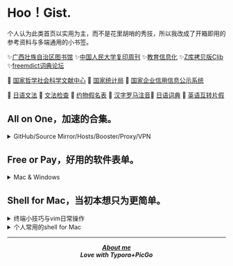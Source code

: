 # Hoo！Gist.

个人认为此类首页以实用为主，而不是花里胡哨的秀技，所以我改成了开箱即用的参考资料与多端通用的小书签。

✨<a href="http://www.gxlib.org.cn">广西壮族自治区图书馆</a>  ✨<a href="http://rdbk1.ynlib.cn:6251">中国人民大学复印周刊</a> ✨<a href="https://www.jyxxh.cn">教育信息化</a>
✨<a href="https://clibrary.top">Z库拷贝版Clib</a> ✨<a href="https://forum.freemdict.com">freemdict词典论坛</a> 

🔖 <a href="https://www.ncpssd.org">国家哲学社会科学文献中心</a> 🔖 <a href="https://data.stats.gov.cn/easyquery.htm?cn=C01">国家统计局</a> 🔖 <a href="https://www.gsxt.gov.cn/index.html">国家企业信用信息公示系统</a> 

🔎 <a href="https://res.wokanxing.info/jpgramma/index.html">日语文法</a>  🔎 <a href="https://so-zou.jp/web-app/text/proofreading/#word0">文法检查</a> 🔎 <a href="https://kousei.club/校正・校閲で使う記号・符号［基本的な約物の意/#:~:text=約物一覧［基本的な記号・符号の意味と使い方］%201%201%EF%BC%8Eくぎり符%20文章・語句の区切りを明らかにするもの%E3%80%82%20ex%EF%BC%8E句読点・コンマ・ピリオドなど%202%202%EF%BC%8Eくくり符%20文章・語句の前後をくくるもの%E3%80%82,感嘆符・疑問符など%20記号と符号の違い%20「記号」は広く、言語・文字・各種のしるし・身振りなどを含む%E3%80%82%20「文」は漢字であると同時に、地図では学校を示す記号である%E3%80%82%20「符号」は、文字を除き、図形・音声・光・電波などのしるしについて使うことが多い%E3%80%82%20記号と符号の相違にはあいまいな面もある%E3%80%82%20目印として付けた〇は符号だが、地図上の〇は記号である%E3%80%82%20">约物假名表</a> 🔎 <a href="http://www.kawa.net/works/ajax/romanize/japanese.html">汉字罗马注音</a>🔎 <a href="https://soukaapp.com/dict/">日语词典</a> 🔎 <a href="https://www.sljfaq.org/cgi/e2k_ja.cgi">英语互转片假</a>

## All on One，加速的合集。

<details><summary>GitHub/Source Mirror/Hosts/Booster/Proxy/VPN</summary>

* [DownGit，Github库文件下载](https://minhaskamal.github.io/DownGit/#/home)
* [ghproxy GitHub软件下载](https://ghproxy.com)
* [Thanks-Mirror，各类包镜像源加速](https://github.com/eryajf/Thanks-Mirror)
* [ineo6/hosts，GitHub相关访问加速](https://github.com/ineo6/hosts)
* [dnscrypt-proxy，预防DNS污染与解毒](https://github.com/DNSCrypt/dnscrypt-proxy)
* [ineo6/hosts，GitHub相关访问加速](https://github.com/ineo6/hosts)
* [Watt Toolkit，Steam等游戏平台访问加速](https://steampp.net)
* [glados，访问不可达的404搜索等](https://github.com/glados-network/)
* [protonvpn，VPN和代理还是有些差别的](https://protonvpn.com)

</details>

## Free or Pay，好用的软件表单。

<details><summary>Mac & Windows</summary>

* [Awesome-Mac](https://github.com/jaywcjlove/awesome-mac)
* [Awesome-Windows](https://github.com/Awesome-Windows/Awesome)


校园组织、国有及大型企业也都会正版的批量授权。软件正版化一般仅内部使用。

<!--

http://software.jsnu.edu.cn 江苏师范大学正版软件服务平台

-->

</details>


## Shell for Mac，当初本想只为更简单。

<details><summary>终端小技巧与vim日常操作</summary>

#### 技巧

1. 在终端“窗口”选项，选择拼贴为窗口组，类似浏览器的新标签页。
2. 终端app：[warp](https://www.warp.dev)、[tabby](https://tabby.sh)。
3. sudo -S`之后的`sudo`不再输密码，终端挂载不休眠`caffeinate`
4. 将gitHub.com换成github.dev，关闭窗口也不怕文本丢失，vscode提交就行。
5. 完全是终端界面才用vim，平时将code作为默认编辑实际上够了。

#### vim日常操作

```
* 模糊搜索、搜索、跳行
* 复制、粘贴
* 定位删除、修改固定单词。
* 剪切
* 定位关标到某个位置
```
</details>

<details><summary>个人常用的shell for Mac </summary>

### bash & zsh

#### 查看系统信息

```
brew install neofetch && neofetch
```
#### 原生查看系统信息并简化

* 将指令参数等重命名为`systeminfo`，简化命令字母单词
* `>>` 并写配置文件` ~/.zshrc`永久保存

```
echo "alias systeminfo='system_profiler SPSoftwareDataType SPHardwareDataType'" >> ~/.zshrc
```

#### 对查看IP地址命令进行简化，`ip`

内网

```
echo "alias ip=ipconfig getifaddr en0" >> ~/.zshrc
```

外网

```
curl cip.cc
```

参考：https://www.yundongfang.com/Yun124125.html


#### 查看磁盘空间

```
brew install duf && duf --all
```

#### 查看隐藏文件

```
ls -al
```


#### 简化解除软件门禁指令

保存别名到存档配置文件，已软件签名为例

* ls >> test.txt 定向输入到文件，echo 输入可自动换行
* 配置存档 for Mac，新版为`~/.zshrc`
* 参考：https://blog.csdn.net/weixin_26737625/article/details/108259518

```
echo "alias sign='sudo xattr -d com.apple.quarantine'" >> ~/.zshrc
```

### [Nigate Free-NTFS-for-Mac](https://github.com/hoochanlon/Free-NTFS-for-Mac)

#### Homebrew(Mac、Linux)

```
 /bin/bash -c "$(curl -fsSL https://gitee.com/ineo6/homebrew-install/raw/master/install.sh)"
```

#### 下载文件内容写入到某个位置

参考：https://baijiahao.baidu.com/s?id=1714333474878440110

```
curl https://fastly.jsdelivr.net/gh/hoochanlon/Free-NTFS-for-Mac/nigate.sh > ~/Public/nigate.sh
```
#### 在线执行脚本

* `/bin/bash -c`使用bash执行
* `-fsSL`
  * -f(--fail) — 表示在服务器错误时，阻止一个返回的表示错误原因的 HTML 页面
  * -L(--location) — 参数会让 HTTP 请求跟随服务器的重定向。
  * -S(--show-error) — 指定只输出错误信息，通常与 -s 一起使用。
  * -s(--silent) — 不显示错误和进度信息。
* 参考：https://blog.csdn.net/weixin_46267040/article/details/125370144

```
/bin/bash -c "$(curl -fsSL https://cdn.statically.io/gh/hoochanlon/Free-NTFS-for-Mac/main/nigate.sh)"
```


#### 指令别名与文件软链接

说人话就是把长的命令变成几个字母的单词（别名），文件建立个快捷方式（软链接）

* 文件类型需要用到软链接，不能用别名，别名只适用于命令
* 别名只能生效于本机已存在的文件，curl 那么就用不了了
* macOS创建软链接： https://blog.csdn.net/guokaigdg/article/details/89457317

```
sudo /usr/local/bin ln -s  \
~/Public/nigate.sh nigate.shortcut \
&& echo "alias nigate='bash nigate.shortcut'" >> ~/.zshrc
```


### [GitLab图床搭建](https://gitlab.com/hoochanlon/img-start-2023)

#### 生成 ssh key 并复制密钥内容

```
ssh-keygen -t rsa -b 4096 -C \
"youmail@outlook.com" \
&&  pbcopy <  ~/.ssh/id_rsa.pub

```

#### 测试链接

```
ssh -T git@gitlab.com
```

</details>

<!--
![ ](https://raw.githubusercontent.com/hoochanlon/hoochanlon/master/assets/github-contribution-grid-snake.svg)
-->


<div align="center">

---

 <b><i><a href="https://hoochanlon.github.io/hoochanlon">About me</a></i></b> <br>
 <b><i>Love with Typora+PicGo </i></b>

</div>


<!-- 
## Te'epuru，折腾过的项目记录表。

<table>
<thead>
<tr>
<th></th><th></th><th></th><th></th>
</tr>
</thead>
<tbody>
<tr>
<td>知识链库</td>
<td><a href="https://github.com/hoochanlon/w3-goto-world">w3-goto-world</a></td>
<td>-</td>
<td>-</td>
</tr>
<tr>
<td>社会</td>
<td><a href="https://github.com/apachecn/TI-Analysis">《中国市场培训机构报告》</a></td>
<td><a href="https://github.com/apachecn/zufang-note">《租房记录》</a></td>
<td><a href="https://github.com/apachecn/the-factory-trap">《流水线工厂陷阱》</a></td>
</tr>
<tr>
<td>简历</td>
<td><a href=https://github.com/hoochanlon/jsonresume-theme-mix">jsonresume-theme-mix</a></td>
<td><a href="https://github.com/dyweb/awesome-resume-for-chinese">awesome-resume-for-chinese</a></td>
<td><a href="https://github.com/Lxxyx/LxxyxResume">LxxyxResume</a></td>
</tr>
<tr>
<td>网络</td>
<td><a href="https://github.com/hoochanlon/fq-book">《这本书能让你连接互联网》</a></td>
<td><a href="https://github.com/hoochanlon/helpdesk-guide">《企业网管工作实录》</a></td>
<td><a href="https://github.com/the0demiurge/ShadowSocksShare">the0demiurge/ShadowSocksShare</a></td>
</tr>
<tr>
<td>软件</td>
<td><a href="https://github.com/hoochanlon/Free-NTFS-for-Mac">Nigate,Free NTFS for Mac</a></td>
<td>-</td>
<td>-</td>
</tr>
<tr>
<td>实用清单</td>
<td><a href="https://github.com/Awesome-Windows/Awesome">Awesome-Windows</a></td>
<td><a href="https://github.com/eryajf/awesome-github-profile-readme-chinese">awesome-github-profile-readme-chinese</td>
<td><a href="https://github.com/jnv/lists">jnv/lists</a></td>
</tr>
</tbody>
</table> 
-->

